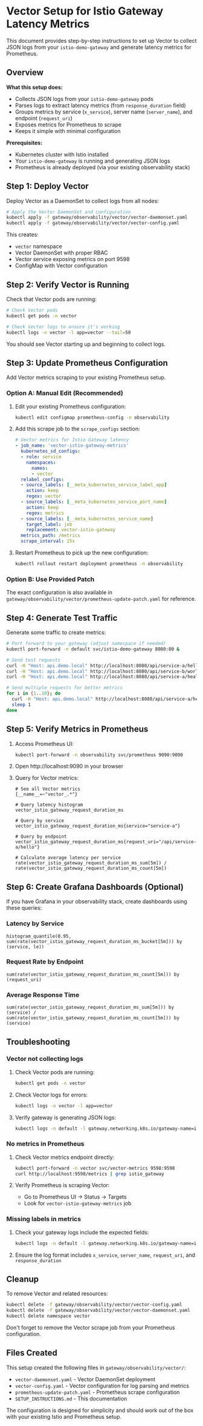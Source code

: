 # Vector Setup for Istio Gateway Latency Metrics

This document provides step-by-step instructions to set up Vector to collect JSON logs from your `istio-demo-gateway` and generate latency metrics for Prometheus.

## Overview

**What this setup does:**
- Collects JSON logs from your `istio-demo-gateway` pods
- Parses logs to extract latency metrics (from `response_duration` field)
- Groups metrics by service (`x_service`), server name (`server_name`), and endpoint (`request_uri`)
- Exposes metrics for Prometheus to scrape
- Keeps it simple with minimal configuration

**Prerequisites:**
- Kubernetes cluster with Istio installed
- Your `istio-demo-gateway` is running and generating JSON logs
- Prometheus is already deployed (via your existing observability stack)

## Step 1: Deploy Vector

Deploy Vector as a DaemonSet to collect logs from all nodes:

```bash
# Apply the Vector DaemonSet and configuration
kubectl apply -f gateway/observability/vector/vector-daemonset.yaml
kubectl apply -f gateway/observability/vector/vector-config.yaml
```

This creates:
- `vector` namespace
- Vector DaemonSet with proper RBAC
- Vector service exposing metrics on port 9598
- ConfigMap with Vector configuration

## Step 2: Verify Vector is Running

Check that Vector pods are running:

```bash
# Check Vector pods
kubectl get pods -n vector

# Check Vector logs to ensure it's working
kubectl logs -n vector -l app=vector --tail=50
```

You should see Vector starting up and beginning to collect logs.

## Step 3: Update Prometheus Configuration

Add Vector metrics scraping to your existing Prometheus setup.

### Option A: Manual Edit (Recommended)

1. Edit your existing Prometheus configuration:
   ```bash
   kubectl edit configmap prometheus-config -n observability
   ```

2. Add this scrape job to the `scrape_configs` section:
   ```yaml
   # Vector metrics for Istio Gateway latency
   - job_name: 'vector-istio-gateway-metrics'
     kubernetes_sd_configs:
     - role: service
       namespaces:
         names:
         - vector
     relabel_configs:
     - source_labels: [__meta_kubernetes_service_label_app]
       action: keep
       regex: vector
     - source_labels: [__meta_kubernetes_service_port_name]
       action: keep
       regex: metrics
     - source_labels: [__meta_kubernetes_service_name]
       target_label: job
       replacement: vector-istio-gateway
     metrics_path: /metrics
     scrape_interval: 15s
   ```

3. Restart Prometheus to pick up the new configuration:
   ```bash
   kubectl rollout restart deployment prometheus -n observability
   ```

### Option B: Use Provided Patch

The exact configuration is also available in `gateway/observability/vector/prometheus-update-patch.yaml` for reference.

## Step 4: Generate Test Traffic

Generate some traffic to create metrics:

```bash
# Port forward to your gateway (adjust namespace if needed)
kubectl port-forward -n default svc/istio-demo-gateway 8080:80 &

# Send test requests
curl -H "Host: api.demo.local" http://localhost:8080/api/service-a/hello
curl -H "Host: api.demo.local" http://localhost:8080/api/service-b/world
curl -H "Host: api.demo.local" http://localhost:8080/api/service-a/health

# Send multiple requests for better metrics
for i in {1..10}; do
  curl -H "Host: api.demo.local" http://localhost:8080/api/service-a/hello
  sleep 1
done
```

## Step 5: Verify Metrics in Prometheus

1. Access Prometheus UI:
   ```bash
   kubectl port-forward -n observability svc/prometheus 9090:9090
   ```

2. Open http://localhost:9090 in your browser

3. Query for Vector metrics:
   ```promql
   # See all Vector metrics
   {__name__=~"vector_.*"}

   # Query latency histogram
   vector_istio_gateway_request_duration_ms

   # Query by service
   vector_istio_gateway_request_duration_ms{service="service-a"}

   # Query by endpoint
   vector_istio_gateway_request_duration_ms{request_uri="/api/service-a/hello"}

   # Calculate average latency per service
   rate(vector_istio_gateway_request_duration_ms_sum[5m]) / rate(vector_istio_gateway_request_duration_ms_count[5m])
   ```

## Step 6: Create Grafana Dashboards (Optional)

If you have Grafana in your observability stack, create dashboards using these queries:

### Latency by Service
```promql
histogram_quantile(0.95, sum(rate(vector_istio_gateway_request_duration_ms_bucket[5m])) by (service, le))
```

### Request Rate by Endpoint
```promql
sum(rate(vector_istio_gateway_request_duration_ms_count[5m])) by (request_uri)
```

### Average Response Time
```promql
sum(rate(vector_istio_gateway_request_duration_ms_sum[5m])) by (service) / sum(rate(vector_istio_gateway_request_duration_ms_count[5m])) by (service)
```

## Troubleshooting

### Vector not collecting logs
1. Check Vector pods are running:
   ```bash
   kubectl get pods -n vector
   ```

2. Check Vector logs for errors:
   ```bash
   kubectl logs -n vector -l app=vector
   ```

3. Verify gateway is generating JSON logs:
   ```bash
   kubectl logs -n default -l gateway.networking.k8s.io/gateway-name=istio-demo-gateway
   ```

### No metrics in Prometheus
1. Check Vector metrics endpoint directly:
   ```bash
   kubectl port-forward -n vector svc/vector-metrics 9598:9598
   curl http://localhost:9598/metrics | grep istio_gateway
   ```

2. Verify Prometheus is scraping Vector:
   - Go to Prometheus UI → Status → Targets
   - Look for `vector-istio-gateway-metrics` job

### Missing labels in metrics
1. Check your gateway logs include the expected fields:
   ```bash
   kubectl logs -n default -l gateway.networking.k8s.io/gateway-name=istio-demo-gateway | head -1 | jq
   ```

2. Ensure the log format includes `x_service`, `server_name`, `request_uri`, and `response_duration`

## Cleanup

To remove Vector and related resources:

```bash
kubectl delete -f gateway/observability/vector/vector-config.yaml
kubectl delete -f gateway/observability/vector/vector-daemonset.yaml
kubectl delete namespace vector
```

Don't forget to remove the Vector scrape job from your Prometheus configuration.

## Files Created

This setup created the following files in `gateway/observability/vector/`:

- `vector-daemonset.yaml` - Vector DaemonSet deployment
- `vector-config.yaml` - Vector configuration for log parsing and metrics
- `prometheus-update-patch.yaml` - Prometheus scrape configuration
- `SETUP_INSTRUCTIONS.md` - This documentation

The configuration is designed for simplicity and should work out of the box with your existing Istio and Prometheus setup.